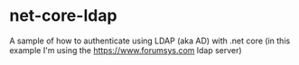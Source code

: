 # net-core-ldap
A sample of how to authenticate using LDAP (aka AD) with .net core (in this example I'm using the https://www.forumsys.com ldap server)
